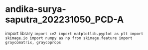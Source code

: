 # andika-surya-saputra_202231050_PCD-A
import library
`import cv2
import matplotlib.pyplot as plt
import skimage.io
import numpy as np
from skimage.feature import graycomatrix, graycoprops`

